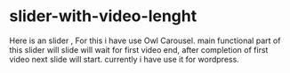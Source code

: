 # slider-with-video-lenght
Here is an slider , For this i have use Owl Carousel. main functional part of this slider will slide will wait for first video end, after completion of first video next slide will start. currently i have use it for wordpress.
